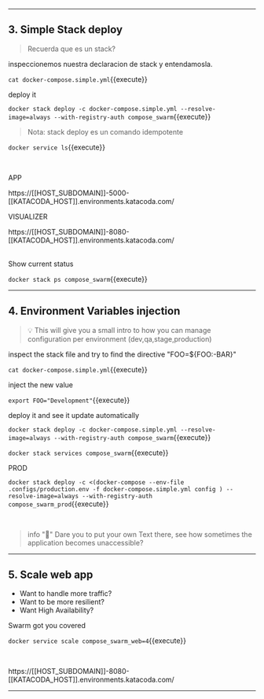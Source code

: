 
---
## 3. Simple Stack deploy

>Recuerda que es un stack?

inspeccionemos nuestra declaracion de stack y entendamosla.

`cat docker-compose.simple.yml`{{execute}}


deploy it

`docker stack deploy -c docker-compose.simple.yml --resolve-image=always --with-registry-auth compose_swarm`{{execute}}

> Nota: stack deploy es un comando idempotente

`docker service ls`{{execute}}


<br>

APP

https://[[HOST_SUBDOMAIN]]-5000-[[KATACODA_HOST]].environments.katacoda.com/

VISUALIZER

https://[[HOST_SUBDOMAIN]]-8080-[[KATACODA_HOST]].environments.katacoda.com/

<br>
Show current status

`docker stack ps compose_swarm`{{execute}}

---
## 4. Environment Variables injection

> 💡 This will give you a small intro to how you can manage configuration per environment (dev,qa,stage,production)


inspect the stack file and try to find the directive "FOO=${FOO:-BAR}"

`cat docker-compose.simple.yml`{{execute}}

inject the new value

`export FOO="Development"`{{execute}}

deploy it and see it update automatically

`docker stack deploy -c docker-compose.simple.yml --resolve-image=always --with-registry-auth compose_swarm`{{execute}}



`docker stack services compose_swarm`{{execute}}




PROD

`docker stack deploy -c <(docker-compose --env-file .configs/production.env -f docker-compose.simple.yml config ) --resolve-image=always --with-registry-auth compose_swarm_prod`{{execute}}




<br>

> info "🥇"
> Dare you to put your own Text there, see how sometimes the application becomes unaccessible?

---
## 5. Scale web app

- Want to handle more traffic?
- Want to be more resilient?
- Want High Availability?

Swarm got you covered

`docker service scale compose_swarm_web=4`{{execute}}


<br>

https://[[HOST_SUBDOMAIN]]-8080-[[KATACODA_HOST]].environments.katacoda.com/

---
